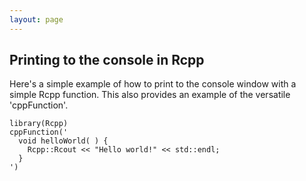 ```yaml
---
layout: page
---
```


## Printing to the console in Rcpp

Here's a simple example of how to print to the console window with a simple Rcpp function. This also provides an example of the versatile 'cppFunction'.  
```
library(Rcpp)
cppFunction('
  void helloWorld( ) {
    Rcpp::Rcout << "Hello world!" << std::endl;
  }
')
```
